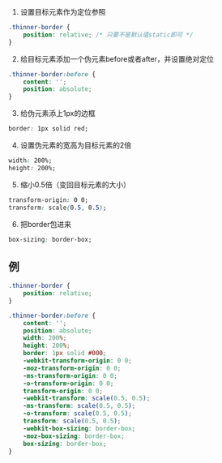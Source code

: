 1. 设置目标元素作为定位参照
```css
.thinner-border {
    position: relative; /* 只要不是默认值static即可 */
}
```
2. 给目标元素添加一个伪元素before或者after，并设置绝对定位
```css
.thinner-border:before {
    content: '';
    position: absolute;
}
```
3. 给伪元素添上1px的边框
```css
border: 1px solid red;
```
4. 设置伪元素的宽高为目标元素的2倍
```css
width: 200%;
height: 200%;
```
5. 缩小0.5倍（变回目标元素的大小）
```css
transform-origin: 0 0;
transform: scale(0.5, 0.5);
```
6. 把border包进来
```css
box-sizing: border-box;
```

## 例

```css
.thinner-border {
    position: relative;
}

.thinner-border:before {
    content: '';
    position: absolute;
    width: 200%;
    height: 200%;
    border: 1px solid #000;
    -webkit-transform-origin: 0 0;
    -moz-transform-origin: 0 0;
    -ms-transform-origin: 0 0;
    -o-transform-origin: 0 0;
    transform-origin: 0 0;
    -webkit-transform: scale(0.5, 0.5);
    -ms-transform: scale(0.5, 0.5);
    -o-transform: scale(0.5, 0.5);
    transform: scale(0.5, 0.5);
    -webkit-box-sizing: border-box;
    -moz-box-sizing: border-box;
    box-sizing: border-box;
}
```